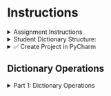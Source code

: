 # Instructions

<details>
  <summary>
    Assignment Instructions
  </summary>

  - This is a sample exam format
  - Exam will have two parts - dictionary operations and classes
  <details>
    <summary>
      Dictionary Operations:
    </summary>
  
    - This part will be 50 pts
    - You will be given ONE complex dictionary similar to the examples given below
    - You will be asked to perform only 10 operations
    - All dictionary operations will be performed in a function, inside part1.py
    - This function will be called in main.py inside main() function
  </details>
</details>

<details>
  <summary>
    Student Dictionary Structure:  
  </summary>

  - It is a complex dictionary with integral keys
  - (integer) -> (dictionary)
    - "name" -> (string)
    - "major" -> (string)
    - "gpa" -> (float)
    - "scores" -> (list of numbers)
    - "courses" -> (dictionary)
      - "fall2023" -> (set of strings)
      - "spring2024" -> (set of strings)
</details>

<details>
  <summary>
    ✅ Create Project in PyCharm
  </summary>

  - Create a project in PyCharm
  - Create main.py, part1.py
  - Download students.pkl https://github.com/suchialex/CINS3002-CW09/blob/main/students.pkl
</details>


## Dictionary Operations

<details>
  <summary>
    Part 1: Dictionary Operations
  </summary>

### In student_ops() function, perform these operations


<details>
  <summary>
    ✅ 1. 
  </summary>
  Unpickle the dictionary stored in students.pkl
</details>


<details>
  <summary>
    ✅ 2. 
  </summary>
  Change student name whose cwid is 10010100 to Hank
</details>


<details>
  <summary>
    ✅ 3. 
  </summary>
  Register student with cwid 10010101 for ENGL 1001 for spring2024 
</details>


<details>
  <summary>
    ✅ 4. 
  </summary>
  Insert a score of 72 at the third position of student cwid 10010100
</details>


<details>
  <summary>
    ✅ 5. 
  </summary>
  Ask user to enter cwid, and register that student for ACCT 101 for spring2024
</details>


<details>
  <summary>
    ✅ 6. 
  </summary>
  Ask user to enter cwid, register that student for ENGL 1002 for fall2023
</details>


<details>
  <summary>
    ✅ 7. 
  </summary>
  Unenroll cwid 10010100 from all courses in spring2024
</details>


<details>
  <summary>
    ✅ 8. 
  </summary>
  Add the list of scores [89, 98, 99, 58] to student 10010102
</details>


<details>
  <summary>
    ✅ 9. 
  </summary>
  Add more scores stored in a tuple scores = (89, 88, 85, 89, 62) to student 10010101
</details>


<details>
  <summary>
    ✅ 10. 
  </summary>
  Ask user to enter cwid, and calculate the average score of that student
</details>


<details>
  <summary>
    ✅ 11. 
  </summary>
  Assign 3 integral scores (meaning, integers) 98.5, 99.3, 90.3 one at a time to student 10010103 (this will be three statements)
</details>


<details>
  <summary>
    ✅ 12. 
  </summary>
  Unenroll cwid 10010100 from HIST 1001 in fall2023
</details>


<details>
  <summary>
    ✅ 13. 
  </summary>
  Delete the score 100 from student 10010101 (without raising an exception)
</details>


<details>
  <summary>
    ✅ 14. 
  </summary>
  Ask the user for a student ID and, delete the third score of that student (without raising any exceptions)
</details>


<details>
  <summary>
    ✅ 15. 
  </summary>
  Change major values for all the students to uppercase
</details>


<details>
  <summary>
    ✅ 16. 
  </summary>

  Delete any scores less than 80 for all students
  Hint:
  - Use for loop to go over the dictionary
  - Use list comprehension to create a new list of scores excluding anything less than 70
  - Assign that list back to the dictionary key 'scores'
</details>


<details>
  <summary>
    ✅ 17. 
  </summary>
  Change Mary's name to Mia
</details>


<details>
  <summary>
    ✅ 18. 
  </summary>
  To all the students, add a score 100 at the end (if they don't have any scores, this will be their first score)
</details>


<details>
  <summary>
    ✅ 19. 
  </summary>
  Add two courses for spring2024 for student 10010102 - MATH 1001, ENGL 1002
</details>


<details>
  <summary>
    ✅ 20. 
  </summary>
  Add two courses for spring2024 for student 10010103 - MATH 1001, ENGL 1002
</details>


<details>
  <summary>
    ✅ 21. 
  </summary>
  Add .05 to all the students' GPA, for example Henry's new GPA will be 3.80, James' should be 0.05, Mary's (or Mia's) will be 3.91
</details>


<details>
  <summary>
    ✅ 22. 
  </summary>
  Display all the students' names who are taking cins 3002 in fall 2023 (case-insensitive)
</details>


<details>
  <summary>
    ✅ 23. 
  </summary>
  Add two new terms worth of courses to ALL the students - the data is stored in two tuples ('fall2024', 'UNIV 3000') and ('spring2025', 'MATH 2003') ⏩ Refer to 9-2c

</details>


<details>
  <summary>
    ✅ 24. 
  </summary>
  Drop HIST 1001 for any student that is enrolled in fall 2023
</details>


## Employee Operations

<details>
  <summary>
    Employee Dictionary Structure:  
  </summary>

  - It is a complex dictionary with integral keys
  - (int) -> (dictionary)
    - "name" -> (string)
    - "dept" -> (string)
    - "projects" -> (list of strings)
    - "titles" -> (set of strings)
    - "certifications" -> (dictionary)
      - (string) certification code -> (string) date taken YYYY-MM-DD format

  Download employees.bin https://github.com/suchialex/CINS3002-CW09/blob/main/employees.bin
</details>

### In employee_ops() function, perform these operations

<details>
  <summary>
    ✅ 1. 
  </summary>
  Unpickle the dictionary in employees.bin and store in a variable of your choice
</details>


<details>
  <summary>
    ✅ 2. 
  </summary>
  Change employee's name ID 04568 to Roger Stevens
</details>


<details>
  <summary>
    ✅ 3. 
  </summary>
  2. For emp ID 04567 add a new certification EVA-L2 taken on March 22, 2023
</details>


<details>
  <summary>
    ✅ 4. 
  </summary>
  Add a new title - SGA President - for Riva Malik (you don't know her emp ID)
</details>


<details>
  <summary>
    ✅ 5. 
  </summary>

  For all the programmers, give a salary **increment** of 5000
  - Must be case in-sensitive, i.e. you have to look for Programmer or PROGRAMMER or programmer as title 
  - Hint: you may have to use list comprehension to convert all the titles to lowercase
  - If the employee doesn't have any salary, set the salary at 30000
</details>


<details>
  <summary>
    ✅ 6. 
  </summary>
  Add a new certification OCPL1 for emp 04569 taken on March 10, 2023
</details>


<details>
  <summary>
    ✅ 7. 
  </summary>
  Assign the project Compete to Roger Stevens as his first project (you don't know the emp ID)
</details>


<details>
  <summary>
    ✅ 8. 
  </summary>
  For Riva Malik, remove the titles Student Intern and SGA President and add Part-Time Worker
</details>


<details>
  <summary>
    ✅ 9. 
  </summary>
  Mayfield Inc project is taken over by Roundpoint Inc, so change all occurences of that project with the new name
</details>


<details>
  <summary>
    ✅ 10. 
  </summary>
  For anyone who has a certification that starts with OCPL1, add a title called Oracle Developer
</details>


<details>
  <summary>
    ✅ 11. 
  </summary>
  Print the name and salaries of all the employees who are working on the project Spring Valley. Choose a nice format and alignment so they are displayed in a tabular fashion (name, left aligned over 20, salary right aligned over 8. If either name or salary not available, print -
</details>


<details>
  <summary>
    ✅ 12. 
  </summary>
  Check the dictionary for any employee who might be missing a name, and if missing, print their ID and ask the user to set a name. Make sure that name doesn't have any special characters except space and first letter of each word must be uppercase. (You may implement it in a function named validate_name, or just a while loop)
</details>


<details>
  <summary>
    ✅ 13.  
  </summary>
  Pickle this dictionary and save it in a file named employees2.bin
</details>

</details>


